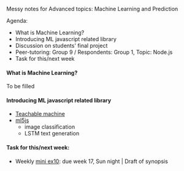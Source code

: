 Messy notes for Advanced topics: Machine Learning and Prediction

Agenda:
- What is Machine Learning?
- Introducing ML javascript related library
- Discussion on students' final project
- Peer-tutoring: Group 9 / Respondents: Group 1, Topic: Node.js
- Task for this/next week


#### What is Machine Learning? 
To be filled

#### Introducing ML javascript related library
- [Teachable machine](https://teachablemachine.withgoogle.com/)
- [ml5js](https://github.com/ml5js)
  - image classification
  - LSTM text generation

#### Task for this/next week:
- Weekly [mini ex10](https://github.com/AUAP/AP2018/blob/master/all_miniex/mini_ex10.md): due week 17, Sun night | Draft of synopsis

